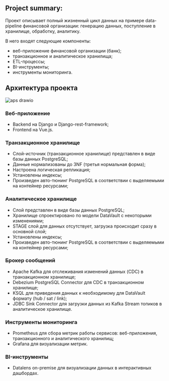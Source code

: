 ## Project summary:
Проект описывает полный жизненный цикл данных на примере data-pipeline финансовой организации: 
генерацию данных, поступление в хранилище, обработку, аналитику.

В него входят следующие компоненты: 
- веб-приложение финансовой организации (банк);
- транзакционное и аналитическое хранилища;
- ETL-процессы;
- BI-инструменты;
- инструменты мониторинга.

## Архитектура проекта

![aps drawio](https://github.com/user-attachments/assets/68d8151f-713b-4d0d-b267-8e77c31108b2)



### Веб-приложение
- Backend на Django и Django-rest-framework;
- Frontend на Vue.js.

### Транзакционное хранилище
- Слой-источник (транзакционное хранилище) представлен в виде базы данных PostgreSQL;
- Данные нормализованы до 3NF (третья нормальная форма);
- Настроена логическая репликация;
- Установлены индексы;
- Произведен авто-тюнинг PostgreSQL в соответствии с выделяемыми на контейнер ресурсами;

### Аналитическое хранилище
- Слой представлен в виде базы данных PostgreSQL;
- Хранилище спроектировано по модели DataVault с некоторыми изменениями;
- STAGE слой для данных отсутствует, загрузка происходит сразу в основной слой;
- Установлены индексы;
- Произведен авто-тюнинг PostgreSQL в соответствии с выделяемыми на контейнер ресурсами;

### Брокер сообщений
- Apache Kafka для отслеживания изменений данных (CDC) в транзакционном хранилище;
- Debezium PostgreSQL Connector для CDC в транзакционном хранилище;
- KSQL для приведения данных к необходимому для DataVault формату (hub / sat / link);
- JDBC Sink Connector для загрузки данных из Kafka Stream топиков в аналитическое хранилище.

### Инструменты мониторинга
- Prometheus для сбора метрик работы сервисов: веб-приложения, транзакционного и аналитического хранилищ;
- Grafana для визуализации метрик.

### BI-инструменты
- Datalens on-premise для визуализации данных в интерактивных дашбордах.







